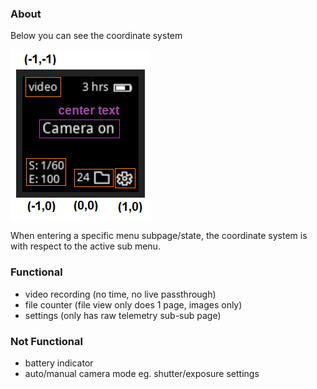 ### About

Below you can see the coordinate system

<img src="./menu-coordinate-system.png"/>

When entering a specific menu subpage/state, the coordinate system is with respect to the active sub menu.

### Functional

- video recording (no time, no live passthrough)
- file counter (file view only does 1 page, images only)
- settings (only has raw telemetry sub-sub page)

### Not Functional

- battery indicator
- auto/manual camera mode eg. shutter/exposure settings
